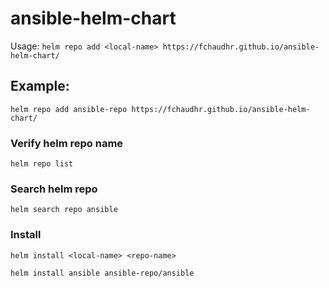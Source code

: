 # ansible-helm-chart

Usage: 
`helm repo add <local-name> https://fchaudhr.github.io/ansible-helm-chart/`

## Example:
`helm repo add ansible-repo https://fchaudhr.github.io/ansible-helm-chart/`

### Verify helm repo name
`helm repo list`

### Search helm repo
`helm search repo ansible`

### Install
`helm install <local-name> <repo-name>`

`helm install ansible ansible-repo/ansible`
